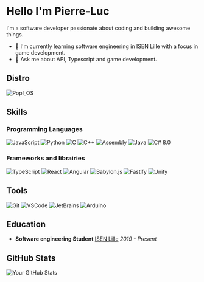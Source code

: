 # Hello I'm Pierre-Luc

I'm a software developer passionate about coding and building awesome things.

- 🌱 I'm currently learning software engineering in ISEN Lille with a focus in game development.
- 💬 Ask me about API, Typescript and game development.

## Distro
![Pop!_OS](https://img.shields.io/badge/-Pop!_Os-grey?style=for-the-badge&logo=Pop!_OS&logoColor=white)

## Skills
### Programming Languages
![JavaScript](https://img.shields.io/badge/-JavaScript-yellow?style=for-the-badge&logo=javascript&logoColor=white)
![Python](https://img.shields.io/badge/-Python-blue?style=for-the-badge&logo=python&logoColor=white)
![C](https://img.shields.io/badge/-c-A8B9CC?style=for-the-badge&logo=c&logoColor=white)
![C++](https://img.shields.io/badge/-c++-00599C?style=for-the-badge&logo=c%2B%2B&logoColor=white)
![Assembly](https://img.shields.io/badge/-assembly-008080?style=for-the-badge&logo=assembly&logoColor=white)
![Java](https://img.shields.io/badge/Java-ED8B00?style=for-the-badge&logo=openjdk&logoColor=white)
![C# 8.0](https://img.shields.io/badge/C%23-blue.svg?style=for-the-badge&logo=c%23&logoColor=white)

### Frameworks and librairies
![TypeScript](https://img.shields.io/badge/-TypeScript-blue?style=for-the-badge&logo=typescript&logoColor=white)
![React](https://img.shields.io/badge/-React-blue?style=for-the-badge&logo=react&logoColor=white)
![Angular](https://img.shields.io/badge/-angular-red?style=for-the-badge&logo=angular&logoColor=whit)
![Babylon.js](https://img.shields.io/badge/Babylon.js-red.svg?style=for-the-badge&logo=babylon.js&logoColor=red)
![Fastify](https://img.shields.io/badge/-Fastify-grey?style=for-the-badge&logo=fastify&logoColor=white)
![Unity](https://img.shields.io/badge/-Unity-white?style=for-the-badge&logo=unity&logoColor=grey)

## Tools
![Git](https://img.shields.io/badge/-Git-black?style=for-the-badge&logo=git&logoColor=white)
![VSCode](https://img.shields.io/badge/-VSCode-blueviolet?style=for-the-badge&logo=visual-studio-code&logoColor=white)
![JetBrains](https://img.shields.io/badge/-Jetbrains-black?style=for-the-badge&logo=jetbrains&logoColor=white)
![Arduino](https://img.shields.io/badge/-arduino-turquoise?style=for-the-badge&logo=arduino&logoColor=white)

## Education
- **Software engineering Student**
  [ISEN Lille](https://www.isen-lille.fr/)
  _2019 - Present_
  
## GitHub Stats
![Your GitHub Stats](https://github-readme-stats.vercel.app/api?username=Pierre-LucM&show_icons=true&show=reviews,discussions_started,discussions_answered,prs_merged,prs_merged_percentage&theme=onedark&hide_rank=true)
